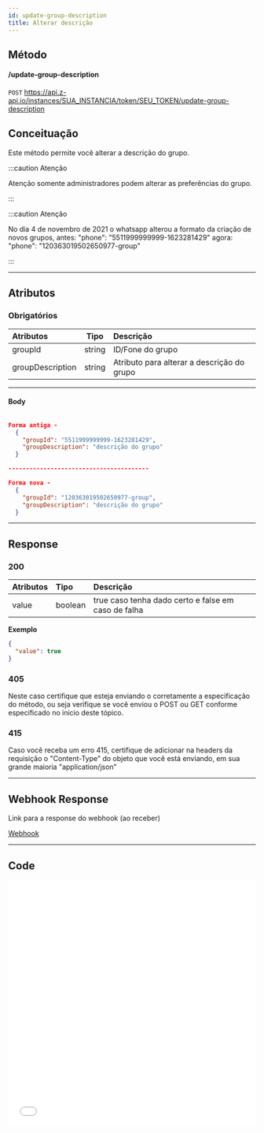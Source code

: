```yaml
---
id: update-group-description
title: Alterar descrição
---
```


## Método

#### /update-group-description

`POST` https://api.z-api.io/instances/SUA_INSTANCIA/token/SEU_TOKEN/update-group-description

## Conceituação

Este método permite você alterar a descrição do grupo.

:::caution Atenção

Atenção somente administradores podem alterar as preferências do grupo.

:::

:::caution Atenção

No dia 4 de novembro de 2021 o whatsapp alterou a formato da criação de novos grupos, antes: "phone": "5511999999999-1623281429" agora: "phone": "120363019502650977-group"

:::

---

## Atributos

### Obrigatórios

| Atributos        |  Tipo  | Descrição                                  |
| :--------------- | :----: | :----------------------------------------- |
| groupId          | string | ID/Fone do grupo                           |
| groupDescription | string | Atributo para alterar a descrição do grupo |

---

#### Body

```json

Forma antiga -
  {
    "groupId": "5511999999999-1623281429",
    "groupDescription": "descrição do grupo"
  }

----------------------------------------

Forma nova -
  {
    "groupId": "120363019502650977-group",
    "groupDescription": "descrição do grupo"
  }

```

---

## Response

### 200

| Atributos | Tipo    | Descrição                                           |
| :-------- | :------ | :-------------------------------------------------- |
| value     | boolean | true caso tenha dado certo e false em caso de falha |

**Exemplo**

```json
{
  "value": true
}
```

### 405

Neste caso certifique que esteja enviando o corretamente a especificação do método, ou seja verifique se você enviou o POST ou GET conforme especificado no inicio deste tópico.

### 415

Caso você receba um erro 415, certifique de adicionar na headers da requisição o "Content-Type" do objeto que você está enviando, em sua grande maioria "application/json"

---

## Webhook Response

Link para a response do webhook (ao receber)

[Webhook](../webhooks/on-message-received#response)

---

## Code

<iframe src="//api.apiembed.com/?source=https://raw.githubusercontent.com/Z-API/z-api-docs/main/json-examples/update-group-description.json&targets=all" frameborder="0" scrolling="no" width="100%" height="500px" seamless></iframe>

